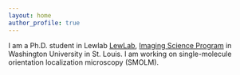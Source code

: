 ```yaml
---
layout: home
author_profile: true
---
```


I am a Ph.D. student in Lewlab [LewLab](https://lewlab.wustl.edu/), [Imaging Science Program](https://engineering.wustl.edu/academics/programs/imaging-science/index.html) 
in Washington University in St. Louis. I am working on single-molecule orientation localization microscopy (SMOLM). 
